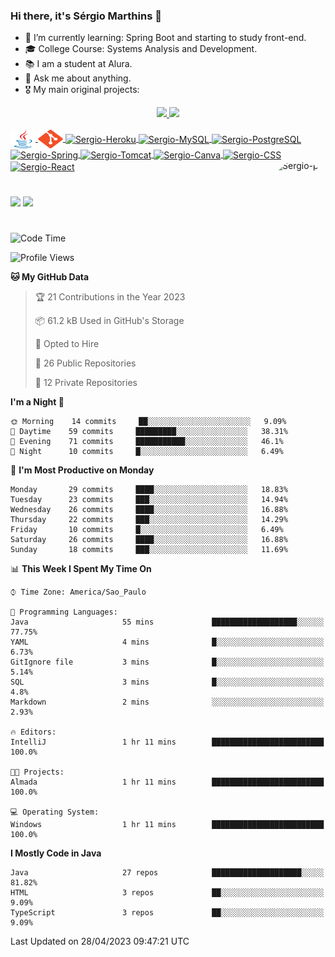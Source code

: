 ### Hi there, it's Sérgio Marthins 👋


- 🌱 I’m currently learning: Spring Boot and starting to study front-end.
- 🎓 College Course: Systems Analysis and Development.
- 📚  I am a student at Alura.
- 💬 Ask me about anything.
- 🎖 My main original projects: 

<div align="center">
  <a href="https://github.com/Almadavic">
  <img height="180em" src="https://github-readme-stats.vercel.app/api?username=Marthiins&show_icons=true&theme=dracula&include_all_commits=true&count_private=true"/>
  <img height="180em" src="https://github-readme-stats.vercel.app/api/top-langs/?username=Marthiins&layout=compact&langs_count=7&theme=dracula"/>
</div>
<div style="display: inline_block"><br>
  <img align="center" alt="Sergio-Java" height="30" width="40" src="https://raw.githubusercontent.com/devicons/devicon/master/icons/java/java-original.svg">
  <img align="center" alt="Sergio-Git" height="30" width="40" src="https://raw.githubusercontent.com/devicons/devicon/master/icons/git/git-original.svg">
  <img align="center" alt="Sergio-Heroku" height="30" width="40" src="https://cdn.jsdelivr.net/gh/devicons/devicon/icons/heroku/heroku-plain-wordmark.svg" />             
  <img align="center" alt="Sergio-MySQL" height="30" width="40" src="https://cdn.jsdelivr.net/gh/devicons/devicon/icons/mysql/mysql-original-wordmark.svg" />
  <img align="center" alt="Sergio-PostgreSQL" height="30" width="40" src="https://cdn.jsdelivr.net/gh/devicons/devicon/icons/postgresql/postgresql-plain-wordmark.svg" />
  <img align="center" alt="Sergio-Spring" height="30" width="40" src="https://cdn.jsdelivr.net/gh/devicons/devicon/icons/spring/spring-original-wordmark.svg" />
  <img align="center" alt="Sergio-Tomcat" height="30" width="40" src="https://cdn.jsdelivr.net/gh/devicons/devicon/icons/tomcat/tomcat-original-wordmark.svg" />
  <img align="center" alt="Sergio-Canva" height="30" width="40" src="https://cdn.jsdelivr.net/gh/devicons/devicon/icons/canva/canva-original.svg" />
  <img align="center" alt="Sergio-CSS" height="30" width="40" src="https://cdn.jsdelivr.net/gh/devicons/devicon/icons/css3/css3-original.svg" />
  <img align="center" alt="Sergio-React" height="30" width="40" src="https://cdn.jsdelivr.net/gh/devicons/devicon/icons/react/react-original.svg" />        
  <img align="right" alt="Sergio-pic" height="150" style="border-radius:50px;" src="https://user-images.githubusercontent.com/47826754/188357708-748fc4f4-5846-47a3-9063-ce04eeefcb8f.png">
</div>

#

<div> 
 <a href = "mailto:sergio.marthiins@gmail.com"><img src="https://img.shields.io/badge/-Gmail-%23333?style=for-the-badge&logo=gmail&logoColor=white" target="_blank"></a>
  <a href="https://www.linkedin.com/in/.........../" target="_blank"><img src="https://img.shields.io/badge/-LinkedIn-%230077B5?style=for-the-badge&logo=linkedin&logoColor=white" target="_blank"></a> 
</div>

#

<!--START_SECTION:waka-->
![Code Time](http://img.shields.io/badge/Code%20Time-42%20hrs%2037%20mins-blue)

![Profile Views](http://img.shields.io/badge/Profile%20Views-1-blue)

**🐱 My GitHub Data** 

> 🏆 21 Contributions in the Year 2023
 > 
> 📦 61.2 kB Used in GitHub's Storage 
 > 
> 💼 Opted to Hire
 > 
> 📜 26 Public Repositories 
 > 
> 🔑 12 Private Repositories  
 > 
**I'm a Night 🦉** 

```text
🌞 Morning    14 commits     ██░░░░░░░░░░░░░░░░░░░░░░░   9.09% 
🌇 Daytime    59 commits     █████████░░░░░░░░░░░░░░░░   38.31% 
🌃 Evening    71 commits     ███████████░░░░░░░░░░░░░░   46.1% 
🌙 Night      10 commits     █░░░░░░░░░░░░░░░░░░░░░░░░   6.49%

```
📅 **I'm Most Productive on Monday** 

```text
Monday       29 commits     ████░░░░░░░░░░░░░░░░░░░░░   18.83% 
Tuesday      23 commits     ███░░░░░░░░░░░░░░░░░░░░░░   14.94% 
Wednesday    26 commits     ████░░░░░░░░░░░░░░░░░░░░░   16.88% 
Thursday     22 commits     ███░░░░░░░░░░░░░░░░░░░░░░   14.29% 
Friday       10 commits     █░░░░░░░░░░░░░░░░░░░░░░░░   6.49% 
Saturday     26 commits     ████░░░░░░░░░░░░░░░░░░░░░   16.88% 
Sunday       18 commits     ███░░░░░░░░░░░░░░░░░░░░░░   11.69%

```


📊 **This Week I Spent My Time On** 

```text
⌚︎ Time Zone: America/Sao_Paulo

💬 Programming Languages: 
Java                     55 mins             ███████████████████░░░░░░   77.75% 
YAML                     4 mins              █░░░░░░░░░░░░░░░░░░░░░░░░   6.73% 
GitIgnore file           3 mins              █░░░░░░░░░░░░░░░░░░░░░░░░   5.14% 
SQL                      3 mins              █░░░░░░░░░░░░░░░░░░░░░░░░   4.8% 
Markdown                 2 mins              ░░░░░░░░░░░░░░░░░░░░░░░░░   2.93%

🔥 Editors: 
IntelliJ                 1 hr 11 mins        █████████████████████████   100.0%

🐱‍💻 Projects: 
Almada                   1 hr 11 mins        █████████████████████████   100.0%

💻 Operating System: 
Windows                  1 hr 11 mins        █████████████████████████   100.0%

```

**I Mostly Code in Java** 

```text
Java                     27 repos            ████████████████████░░░░░   81.82% 
HTML                     3 repos             ██░░░░░░░░░░░░░░░░░░░░░░░   9.09% 
TypeScript               3 repos             ██░░░░░░░░░░░░░░░░░░░░░░░   9.09%

```



 Last Updated on 28/04/2023 09:47:21 UTC
<!--END_SECTION:waka-->

